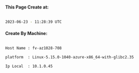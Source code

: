 
   
#### This Page Create at:

```bash

2023-06-23 - 11:28:39 UTC

```

#### Create By Machine:

```bash

Host Name : fv-az1028-708

platform  : Linux-5.15.0-1040-azure-x86_64-with-glibc2.35

Ip Local  : 10.1.0.45

```

